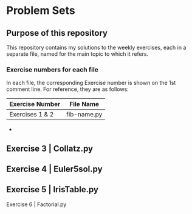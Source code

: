 # Problem Sets

## Purpose of this repository

This repository contains my solutions to the weekly exercises, each in a separate file, named for the main topic to which it refers. 

### Exercise numbers for each file

In each file, the corresponding Exercise number is shown on the 1st comment line. For reference, they are as follows:

Exercise Number  | File Name
---------------- | -------------
Exercises 1 & 2  | fib-name.py 
-
Exercise 3       | Collatz.py 
-
Exercise 4       | Euler5sol.py
-
Exercise 5       | IrisTable.py
-
Exercise 6       | Factorial.py





